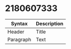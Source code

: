 # 2180607333
| Syntax      | Description |
| ----------- | ----------- |
| Header      | Title       |
| Paragraph   | Text        |

